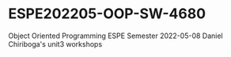 # ESPE202205-OOP-SW-4680
Object Oriented Programming ESPE Semester 2022-05-08
Daniel Chiriboga's unit3 workshops
